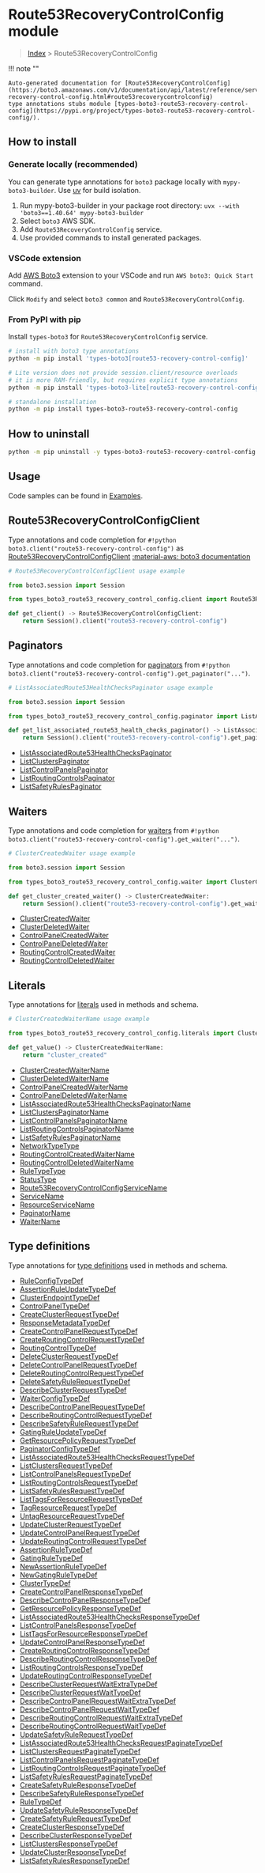#  Route53RecoveryControlConfig module

> [Index](../README.md) > Route53RecoveryControlConfig

!!! note ""

    Auto-generated documentation for [Route53RecoveryControlConfig](https://boto3.amazonaws.com/v1/documentation/api/latest/reference/services/route53-recovery-control-config.html#route53recoverycontrolconfig)
    type annotations stubs module [types-boto3-route53-recovery-control-config](https://pypi.org/project/types-boto3-route53-recovery-control-config/).

## How to install

### Generate locally (recommended)

You can generate type annotations for `boto3` package locally with `mypy-boto3-builder`.
Use [uv](https://docs.astral.sh/uv/getting-started/installation/) for build isolation.

1. Run mypy-boto3-builder in your package root directory: `uvx --with 'boto3==1.40.64' mypy-boto3-builder`
1. Select `boto3` AWS SDK.
1. Add `Route53RecoveryControlConfig` service.
1. Use provided commands to install generated packages.


### VSCode extension

Add [AWS Boto3](https://marketplace.visualstudio.com/items?itemName=Boto3typed.boto3-ide)
extension to your VSCode and run `AWS boto3: Quick Start` command.

Click `Modify` and select `boto3 common` and `Route53RecoveryControlConfig`.


### From PyPI with pip

Install `types-boto3` for `Route53RecoveryControlConfig` service.

```bash
# install with boto3 type annotations
python -m pip install 'types-boto3[route53-recovery-control-config]'

# Lite version does not provide session.client/resource overloads
# it is more RAM-friendly, but requires explicit type annotations
python -m pip install 'types-boto3-lite[route53-recovery-control-config]'

# standalone installation
python -m pip install types-boto3-route53-recovery-control-config
```



## How to uninstall

```bash
python -m pip uninstall -y types-boto3-route53-recovery-control-config
```

## Usage

Code samples can be found in [Examples](./usage.md).

## Route53RecoveryControlConfigClient

Type annotations and code completion for  `#!python boto3.client("route53-recovery-control-config")` as [Route53RecoveryControlConfigClient](./client.md)
[:material-aws: boto3 documentation](https://boto3.amazonaws.com/v1/documentation/api/latest/reference/services/route53-recovery-control-config.html#Route53RecoveryControlConfig.Client)

```python
# Route53RecoveryControlConfigClient usage example

from boto3.session import Session

from types_boto3_route53_recovery_control_config.client import Route53RecoveryControlConfigClient

def get_client() -> Route53RecoveryControlConfigClient:
    return Session().client("route53-recovery-control-config")
```


## Paginators

Type annotations and code completion for [paginators](./paginators.md)
from `#!python boto3.client("route53-recovery-control-config").get_paginator("...")`.

```python
# ListAssociatedRoute53HealthChecksPaginator usage example

from boto3.session import Session

from types_boto3_route53_recovery_control_config.paginator import ListAssociatedRoute53HealthChecksPaginator

def get_list_associated_route53_health_checks_paginator() -> ListAssociatedRoute53HealthChecksPaginator:
    return Session().client("route53-recovery-control-config").get_paginator("list_associated_route53_health_checks"))
```

- [ListAssociatedRoute53HealthChecksPaginator](./paginators.md#listassociatedroute53healthcheckspaginator)
- [ListClustersPaginator](./paginators.md#listclusterspaginator)
- [ListControlPanelsPaginator](./paginators.md#listcontrolpanelspaginator)
- [ListRoutingControlsPaginator](./paginators.md#listroutingcontrolspaginator)
- [ListSafetyRulesPaginator](./paginators.md#listsafetyrulespaginator)




## Waiters

Type annotations and code completion for [waiters](./waiters.md)
from `#!python boto3.client("route53-recovery-control-config").get_waiter("...")`.

```python
# ClusterCreatedWaiter usage example

from boto3.session import Session

from types_boto3_route53_recovery_control_config.waiter import ClusterCreatedWaiter

def get_cluster_created_waiter() -> ClusterCreatedWaiter:
    return Session().client("route53-recovery-control-config").get_waiter("cluster_created")
```

- [ClusterCreatedWaiter](./waiters.md#clustercreatedwaiter)
- [ClusterDeletedWaiter](./waiters.md#clusterdeletedwaiter)
- [ControlPanelCreatedWaiter](./waiters.md#controlpanelcreatedwaiter)
- [ControlPanelDeletedWaiter](./waiters.md#controlpaneldeletedwaiter)
- [RoutingControlCreatedWaiter](./waiters.md#routingcontrolcreatedwaiter)
- [RoutingControlDeletedWaiter](./waiters.md#routingcontroldeletedwaiter)







## Literals

Type annotations for [literals](./literals.md) used in methods and schema.

```python
# ClusterCreatedWaiterName usage example

from types_boto3_route53_recovery_control_config.literals import ClusterCreatedWaiterName

def get_value() -> ClusterCreatedWaiterName:
    return "cluster_created"
```

- [ClusterCreatedWaiterName](./literals.md#clustercreatedwaitername)
- [ClusterDeletedWaiterName](./literals.md#clusterdeletedwaitername)
- [ControlPanelCreatedWaiterName](./literals.md#controlpanelcreatedwaitername)
- [ControlPanelDeletedWaiterName](./literals.md#controlpaneldeletedwaitername)
- [ListAssociatedRoute53HealthChecksPaginatorName](./literals.md#listassociatedroute53healthcheckspaginatorname)
- [ListClustersPaginatorName](./literals.md#listclusterspaginatorname)
- [ListControlPanelsPaginatorName](./literals.md#listcontrolpanelspaginatorname)
- [ListRoutingControlsPaginatorName](./literals.md#listroutingcontrolspaginatorname)
- [ListSafetyRulesPaginatorName](./literals.md#listsafetyrulespaginatorname)
- [NetworkTypeType](./literals.md#networktypetype)
- [RoutingControlCreatedWaiterName](./literals.md#routingcontrolcreatedwaitername)
- [RoutingControlDeletedWaiterName](./literals.md#routingcontroldeletedwaitername)
- [RuleTypeType](./literals.md#ruletypetype)
- [StatusType](./literals.md#statustype)
- [Route53RecoveryControlConfigServiceName](./literals.md#route53recoverycontrolconfigservicename)
- [ServiceName](./literals.md#servicename)
- [ResourceServiceName](./literals.md#resourceservicename)
- [PaginatorName](./literals.md#paginatorname)
- [WaiterName](./literals.md#waitername)




## Type definitions

Type annotations for [type definitions](./type_defs.md) used in methods and schema.

- [RuleConfigTypeDef](./type_defs.md#ruleconfigtypedef)
- [AssertionRuleUpdateTypeDef](./type_defs.md#assertionruleupdatetypedef)
- [ClusterEndpointTypeDef](./type_defs.md#clusterendpointtypedef)
- [ControlPanelTypeDef](./type_defs.md#controlpaneltypedef)
- [CreateClusterRequestTypeDef](./type_defs.md#createclusterrequesttypedef)
- [ResponseMetadataTypeDef](./type_defs.md#responsemetadatatypedef)
- [CreateControlPanelRequestTypeDef](./type_defs.md#createcontrolpanelrequesttypedef)
- [CreateRoutingControlRequestTypeDef](./type_defs.md#createroutingcontrolrequesttypedef)
- [RoutingControlTypeDef](./type_defs.md#routingcontroltypedef)
- [DeleteClusterRequestTypeDef](./type_defs.md#deleteclusterrequesttypedef)
- [DeleteControlPanelRequestTypeDef](./type_defs.md#deletecontrolpanelrequesttypedef)
- [DeleteRoutingControlRequestTypeDef](./type_defs.md#deleteroutingcontrolrequesttypedef)
- [DeleteSafetyRuleRequestTypeDef](./type_defs.md#deletesafetyrulerequesttypedef)
- [DescribeClusterRequestTypeDef](./type_defs.md#describeclusterrequesttypedef)
- [WaiterConfigTypeDef](./type_defs.md#waiterconfigtypedef)
- [DescribeControlPanelRequestTypeDef](./type_defs.md#describecontrolpanelrequesttypedef)
- [DescribeRoutingControlRequestTypeDef](./type_defs.md#describeroutingcontrolrequesttypedef)
- [DescribeSafetyRuleRequestTypeDef](./type_defs.md#describesafetyrulerequesttypedef)
- [GatingRuleUpdateTypeDef](./type_defs.md#gatingruleupdatetypedef)
- [GetResourcePolicyRequestTypeDef](./type_defs.md#getresourcepolicyrequesttypedef)
- [PaginatorConfigTypeDef](./type_defs.md#paginatorconfigtypedef)
- [ListAssociatedRoute53HealthChecksRequestTypeDef](./type_defs.md#listassociatedroute53healthchecksrequesttypedef)
- [ListClustersRequestTypeDef](./type_defs.md#listclustersrequesttypedef)
- [ListControlPanelsRequestTypeDef](./type_defs.md#listcontrolpanelsrequesttypedef)
- [ListRoutingControlsRequestTypeDef](./type_defs.md#listroutingcontrolsrequesttypedef)
- [ListSafetyRulesRequestTypeDef](./type_defs.md#listsafetyrulesrequesttypedef)
- [ListTagsForResourceRequestTypeDef](./type_defs.md#listtagsforresourcerequesttypedef)
- [TagResourceRequestTypeDef](./type_defs.md#tagresourcerequesttypedef)
- [UntagResourceRequestTypeDef](./type_defs.md#untagresourcerequesttypedef)
- [UpdateClusterRequestTypeDef](./type_defs.md#updateclusterrequesttypedef)
- [UpdateControlPanelRequestTypeDef](./type_defs.md#updatecontrolpanelrequesttypedef)
- [UpdateRoutingControlRequestTypeDef](./type_defs.md#updateroutingcontrolrequesttypedef)
- [AssertionRuleTypeDef](./type_defs.md#assertionruletypedef)
- [GatingRuleTypeDef](./type_defs.md#gatingruletypedef)
- [NewAssertionRuleTypeDef](./type_defs.md#newassertionruletypedef)
- [NewGatingRuleTypeDef](./type_defs.md#newgatingruletypedef)
- [ClusterTypeDef](./type_defs.md#clustertypedef)
- [CreateControlPanelResponseTypeDef](./type_defs.md#createcontrolpanelresponsetypedef)
- [DescribeControlPanelResponseTypeDef](./type_defs.md#describecontrolpanelresponsetypedef)
- [GetResourcePolicyResponseTypeDef](./type_defs.md#getresourcepolicyresponsetypedef)
- [ListAssociatedRoute53HealthChecksResponseTypeDef](./type_defs.md#listassociatedroute53healthchecksresponsetypedef)
- [ListControlPanelsResponseTypeDef](./type_defs.md#listcontrolpanelsresponsetypedef)
- [ListTagsForResourceResponseTypeDef](./type_defs.md#listtagsforresourceresponsetypedef)
- [UpdateControlPanelResponseTypeDef](./type_defs.md#updatecontrolpanelresponsetypedef)
- [CreateRoutingControlResponseTypeDef](./type_defs.md#createroutingcontrolresponsetypedef)
- [DescribeRoutingControlResponseTypeDef](./type_defs.md#describeroutingcontrolresponsetypedef)
- [ListRoutingControlsResponseTypeDef](./type_defs.md#listroutingcontrolsresponsetypedef)
- [UpdateRoutingControlResponseTypeDef](./type_defs.md#updateroutingcontrolresponsetypedef)
- [DescribeClusterRequestWaitExtraTypeDef](./type_defs.md#describeclusterrequestwaitextratypedef)
- [DescribeClusterRequestWaitTypeDef](./type_defs.md#describeclusterrequestwaittypedef)
- [DescribeControlPanelRequestWaitExtraTypeDef](./type_defs.md#describecontrolpanelrequestwaitextratypedef)
- [DescribeControlPanelRequestWaitTypeDef](./type_defs.md#describecontrolpanelrequestwaittypedef)
- [DescribeRoutingControlRequestWaitExtraTypeDef](./type_defs.md#describeroutingcontrolrequestwaitextratypedef)
- [DescribeRoutingControlRequestWaitTypeDef](./type_defs.md#describeroutingcontrolrequestwaittypedef)
- [UpdateSafetyRuleRequestTypeDef](./type_defs.md#updatesafetyrulerequesttypedef)
- [ListAssociatedRoute53HealthChecksRequestPaginateTypeDef](./type_defs.md#listassociatedroute53healthchecksrequestpaginatetypedef)
- [ListClustersRequestPaginateTypeDef](./type_defs.md#listclustersrequestpaginatetypedef)
- [ListControlPanelsRequestPaginateTypeDef](./type_defs.md#listcontrolpanelsrequestpaginatetypedef)
- [ListRoutingControlsRequestPaginateTypeDef](./type_defs.md#listroutingcontrolsrequestpaginatetypedef)
- [ListSafetyRulesRequestPaginateTypeDef](./type_defs.md#listsafetyrulesrequestpaginatetypedef)
- [CreateSafetyRuleResponseTypeDef](./type_defs.md#createsafetyruleresponsetypedef)
- [DescribeSafetyRuleResponseTypeDef](./type_defs.md#describesafetyruleresponsetypedef)
- [RuleTypeDef](./type_defs.md#ruletypedef)
- [UpdateSafetyRuleResponseTypeDef](./type_defs.md#updatesafetyruleresponsetypedef)
- [CreateSafetyRuleRequestTypeDef](./type_defs.md#createsafetyrulerequesttypedef)
- [CreateClusterResponseTypeDef](./type_defs.md#createclusterresponsetypedef)
- [DescribeClusterResponseTypeDef](./type_defs.md#describeclusterresponsetypedef)
- [ListClustersResponseTypeDef](./type_defs.md#listclustersresponsetypedef)
- [UpdateClusterResponseTypeDef](./type_defs.md#updateclusterresponsetypedef)
- [ListSafetyRulesResponseTypeDef](./type_defs.md#listsafetyrulesresponsetypedef)

